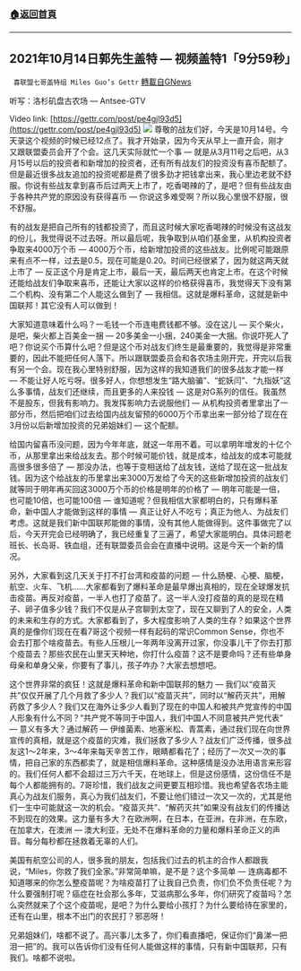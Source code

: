 ###  [:house:返回首頁](https://github.com/ourhimalayas/txt)
---


## 2021年10月14日郭先生盖特 — 视频盖特1「9分59秒」
` 喜联盟七哥盖特组 Miles Guo’s Gettr` [轉載自GNews](https://gnews.org/zh-hans/1595080/)

听写：洛杉矶盘古农场 — Antsee-GTV

Video link: [https://gettr.com/post/pe4gjl93d5](https://gettr.com/post/pe4gjl93d5)
![](https://assets.gnews.org/wp-content/uploads/2021/10/6BD6DF0D-48C5-4EC2-9DEE-9738D33A39F7.png)
尊敬的战友们好，今天是10月14号。今天录这个视频的时候已经12点了。我才开始录，因为今天从早上一直开会，刚才又跟联盟委员会开了个会。这几天实际就忙一个事 — 就是从3月11号之后吧，从3月15号以后的投资者和新增加的投资者，还有所有战友们的投资没有喜币配额了。但是最近很多战友追加的投资呢都是费了很多劲才把钱拿出来，我心里边老就不舒服。你说有些战友拿到喜币后过两天上市了，吃香喝辣的了，是吧？但有些战友由于各种共产党的原因没有获得喜币 — 你说这多难受啊？所以我心里很不舒服，很不舒服。

有的战友是把自己所有的钱都投资了，而且这时候大家吃香喝辣的时候没有这战友的份儿，我觉得说不过去呀。所以最后呢，我争取到从咱们基金里，从机构投资者争取来4000万个币 — 4000万个币，给新增加投资的这些战友。比例呢可能跟原来有点不一样，过去是0.5，现在可能是0.20。时间已经很紧了，因为就这两天就上市了 — 反正这个月是肯定上市，最后一天，最后两天也肯定上市。在这个时候还能给战友们争取来喜币，还能让大家以这样的价格获得喜币，我觉得天下没有第二个机构、没有第二个人能这么做到了 — 我相信。这就是爆料革命，这就是新中国联邦！其它没有人可以做到！

大家知道意味着什么吗？一毛钱一个币连电费钱都不够。没在这儿 — 买个柴火，是吧，柴火都上百美金一捆 — 20多美金一小捆，240美金一大捆。你说吓死人了吧？你说买个币算什么吧？但是这个币对战友们终生是最重要的，我觉得是非常重要的，因此不能把任何人落下。所以跟联盟委员会和各农场主刚开完，开完以后我有另一个会。现在我心里特别舒服，因为这样的我知道我们的很多战友才能一样 — 不能让好人吃亏呀。很多好人，你想想发生“路大脑骗”、“蛇妖闫”、“九指妖”这么多事情，战友们还继续，而且更多的人来投钱 — 这是对G系列的信任。我虽然不是股东，但我有影响力。我发挥影响力去说服他们 — 从机构投资者里拿出了一部分币，然后把咱们过去给国内战友留预的6000万个币拿出来一部分给了现在在3月份以后新增加投资的兄弟姐妹们 — 这个配额。

给国内留喜币没问题，因为今年年底，就这一年用不着。可以拿明年增发的十亿个币，从那里拿出来给战友去。那个时候可能价钱，就是成本，给战友的成本可能就高很多很多倍了 — 那没办法，也等于变相送给了战友钱，送给了现在这一批战友钱。因为这个给战友的币里拿出来3000万发给了今天的这些新增加投资的战友们就等同于明年再买回这3000万个币的价格是明年的价格了 — 明年可能是一倍，也可能10倍，也可能100倍 — 谁知道呢？但我相信大家都明白的，只有爆料革命，新中国人才能做到这样的事情 — 真正让好人不吃亏；真正为他人、为战友们考虑。这就是我们新中国联邦能做的事情，没有其他人能做得到。这件事做完了以后，今天开完会已经明确了，我已经重复了三遍了，希望大家能明白。具体问题老班长、长岛哥、铁血组，还有联盟委员会会在直播中说明。这是今天一个新的情况。

另外，大家看到这几天关于打不打台湾和疫苗的问题 — 什么肠梗、心梗、脑梗，航空、火车、飞机……大家都看到了爆料革命是最早爆出真相的，现在全球爆发抗击疫苗。再反对疫苗，一半人也打了疫苗了。这一半人没打疫苗的真的是现在精子、卵子值多少钱？我们不仅是从子宫聊到太空了，现在又聊到了人的安全，人类的未来和生存的方式。大家都看到了，多大程度影响了人类的生存？如果这个世界真的是像你们现在在看7哥这个视频一样有起码的常识Common Sense，你也不会去打那个啥疫苗去。有些人压根儿一年两年没离开过家，你没事儿干了你去打那个疫苗去？那些农民在山里天天种地，你打什么疫苗？这不是要命吗？还有些单身母亲和单身父亲，你要有了事儿，孩子咋办？大家去想想吧。

这个世界非常的疯狂！这就是爆料革命和新中国联邦的魅力 — 我们以“疫苗灭共”仅仅开展了几个月救了多少人？我们以“疫苗灭共”，同时以“解药灭共”，用解药救了多少人？我们又在海外让多少人看到了现在的中国人和被共产党宣传的中国人形象有什么不同？“共产党不等同于中国人，我们中国人不同意被共产党代表” — 意义有多大？通过解药 — 伊维菌素、地塞米松、青蒿素，通过我们现在向世界宣传的真相，就是这个疫苗的灾难，我们拯救了多少人？战友们广泛传播，很多战友这1～2年来，3～4年来每天辛苦工作，眼睛都看花了；经历了一次又一次的事情，把自己家的东西都卖了，就是相信爆料革命。这种感情是没办法用语言来形容的。我们任何人都不会超过三万六千天，在地球上，但是这份感情，这份信任不是每个人都能拥有的。7哥珍惜，我们战友之间更要互相珍惜。我也希望各农场主能真心为战友们服务，真心为我们战友们，不要让他们错过一次又一次的，尤其是他们一生中可能就这一次的机会。“疫苗灭共”、“解药灭共”如果没有战友们的传播达不到现在的效果。这力量有多大？在欧洲啊，在日本，在亚洲，在非洲，在东欧，在加拿大，在澳洲 — 澳大利亚，无处不在爆料革命的力量和爆料革命正义的声音。每分每秒都在拯救着无辜的人们。

美国有航空公司的人，很多我的朋友，包括我们过去的机主的合作人都跟我说，“Miles，你救了我们全家。”非常简单嘛，是不是？这个多简单 — 连病毒都不知道哪来的你怎么整疫苗呢？为啥疫苗打了让我自己负责，你们负不负责任呢？为什么要强制打呢？癌症在社会那么多年，艾滋病那么多年，你们研究了疫苗吗？怎么突然就来了个这个疫苗呢，是吧？为什么要给小孩打？为什么要给待在家里的，还有在山里，根本不出门的农民打？邪恶呀！

兄弟姐妹们，啥都不说了。高兴事儿太多了，你们看直播吧，保证你们“鼻涕一把泪一把”的。我可以告诉你们没有任何人能做这样的事情，只有新中国联邦，只有我们。啥都不说啦。
